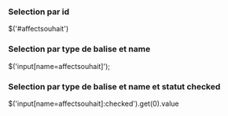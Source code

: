 ### Selection par id
$('#affectsouhait')

### Selection par type de balise et name
$('input[name=affectsouhait]');

### Selection par type de balise et name et statut checked
$('input[name=affectsouhait]:checked').get(0).value
